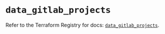 # `data_gitlab_projects`

Refer to the Terraform Registry for docs: [`data_gitlab_projects`](https://registry.terraform.io/providers/gitlabhq/gitlab/18.0.0/docs/data-sources/projects).
